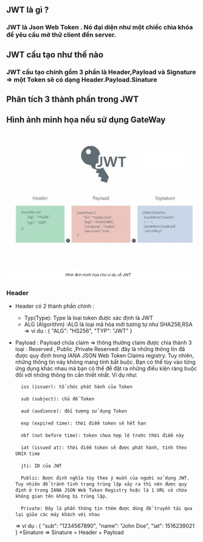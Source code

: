 ## JWT là gì ? 
### JWT là Json Web Token . Nó đại diện như một chiếc chìa khóa để yêu cầu mở thử client đến server.
## JWT cấu tạo như thế nào 
### JWT cấu tạo chính gồm 3 phần là Header,Payload và Signature => một Token sẽ có dạng Header.Payload.Sinature 
##  Phân tích 3 thành phần trong JWT 
## Hình ảnh minh họa nếu sử dụng GateWay 
![This is an image](IMG/jwt.PNG)
### Header 
* Header có 2 thành phần chính : 
	- Typ(Type): Type là  loại token được xác định là JWT
	- ALG (Algorithm) :ALG là loại mã hóa mới tương tự như SHA256,RSA
    => ví dụ : {
				  "ALG": "HS256",
				  "TYP": "JWT"
				}
* Payload : Payload chứa claim => thông thường claim được chia thành 3 loại : Reserved , Public ,Private
		 Reserved: đây là những thông tin đã được quy định trong IANA JSON Web Token Claims registry. Tuy nhiên, những thông tin này không mang tính bắt buộc. Bạn có thể tùy vào từng ứng dụng khác nhau mà bạn có thể để đặt ra những điều kiện ràng buộc đối với những thông tin cần thiết nhất. Ví dụ như:

		iss (issuer): tổ chức phát hành của Token

		sub (subject): chủ đề Token

		aud (audience): đối tượng sử dụng Token

		exp (expired time): thời điểm token sẽ hết hạn

		nbf (not before time): token chưa hợp lệ trước thời điểm này

		iat (issued at): thời điểm token sẽ được phát hành, tính theo UNIX time

		jti: ID của JWT

		Public: Được định nghĩa tùy theo ý muốn của người sử dụng JWT. Tuy nhiên để tránh tình trạng trùng lặp xảy ra thì nên được quy định ở trong IANA JSON Web Token Registry hoặc là 1 URL có chứa không gian tên không bị trùng lặp.

		Private: Đây là phần thông tin thêm được dùng để truyền tải qua lại giữa các máy khách với nhau
	=> ví dụ : {
				  "sub": "1234567890",
				  "name": "John Doe",
				  "iat": 1516239021
				}
*Sinature => Sinature = Header + Payload

